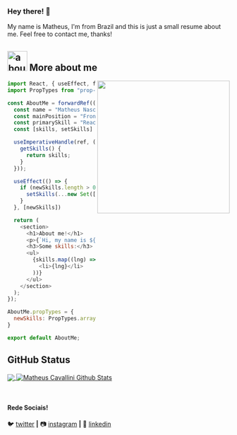 ### Hey there! 👋

My name is Matheus, I'm from Brazil and this is just a small resume about me. Feel free to contact me, thanks!

## <img width="45" alt="about" src="https://raw.github.com/elizarov/elizarov/master/about.png"> More about me

<img align="right" width="300" src="https://i2.wp.com/allhtaccess.info/wp-content/uploads/2018/03/programming.gif?fit=1281%2C716&ssl=1" />

```js
import React, { useEffect, forwardRef, useImperativeHandle } from "react";
import PropTypes from "prop-types";

const AboutMe = forwardRef(({ newSkills }, ref) => {
  const name = "Matheus Nascimento Cavallini";
  const mainPosition = "Front-end Developer";
  const primarySkill = "React Hooks";
  const [skills, setSkills] = useState(["JavaScript", "React", "Angular JS", "Angular 2+", "SASS", "Styled Components", "NodeJS", "Git", "PHP"]);

  useImperativeHandle(ref, () => ({
    getSkills() {
      return skills;
    }
  }));

  useEffect(() => {
    if (newSkills.length > 0) {
      setSkills(...new Set([ ...skills, newSkills ]));
    }
  }, [newSkills])

  return (
    <section>
      <h1>About me!</h1>
      <p>{`Hi, my name is ${name}, I'm a ${mainPosition} and my primary skill is ${primarySkill}.`}</p>
      <h3>Some skills:</h3>
      <ul>
        {skills.map((lng) => (
          <li>{lng}</li>
        ))}
      </ul>
    </section>
  );
});

AboutMe.propTypes = {
  newSkills: PropTypes.array
}

export default AboutMe;
```

## **GitHub Status**

<a href="https://github.com/matheusslg">
  <img align="center" src="https://github-readme-stats.vercel.app/api/top-langs/?username=matheusslg&theme=dracula&hide_langs_below=1" />
</a>

<a href="https://github.com/matheusslg">
 <img align="center" src="https://github-readme-stats.vercel.app/api?username=matheusslg&show_icons=true&theme=dracula&line_height=27" alt="Matheus Cavallini Github Stats"/>
</a>

[twitter]: https://twitter.com/matheus_slg
[instagram]: https://www.instagram.com/matheusslg/
[linkedin]: https://www.linkedin.com/in/matheus-nascimento-cavallini-420408143/
<br>

#### Rede Sociais!

🐦 [twitter][twitter] **|** 
📷 [instagram][instagram] **|** 
👔 [linkedin][linkedin]


